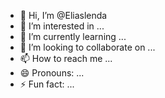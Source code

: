 - 👋 Hi, I’m @Eliaslenda
- 👀 I’m interested in ...
- 🌱 I’m currently learning ...
- 💞️ I’m looking to collaborate on ...
- 📫 How to reach me ...
- 😄 Pronouns: ...
- ⚡ Fun fact: ...

<!---
Eliaslenda/Eliaslenda is a ✨ special ✨ repository because its `README.md` (this file) appears on your GitHub profile.
You can click the Preview link to take a look at your changes.
--->
